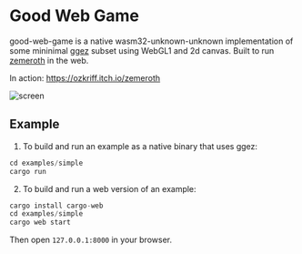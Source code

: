 # Good Web Game

good-web-game is a native wasm32-unknown-unknown implementation of some mininimal [ggez](https://github.com/ggez/ggez) subset using WebGL1 and 2d canvas. Built to run [zemeroth](https://github.com/ozkriff/zemeroth) in the web.

In action: <https://ozkriff.itch.io/zemeroth>

![screen](https://i.imgur.com/TjvCNwa.jpg)

## Example

1) To build and run an example as a native binary that uses ggez:

  ```rust
  cd examples/simple
  cargo run
  ```

2) To build and run a web version of an example:

  ```rust
  cargo install cargo-web
  cd examples/simple
  cargo web start
  ```

  Then open `127.0.0.1:8000` in your browser.

